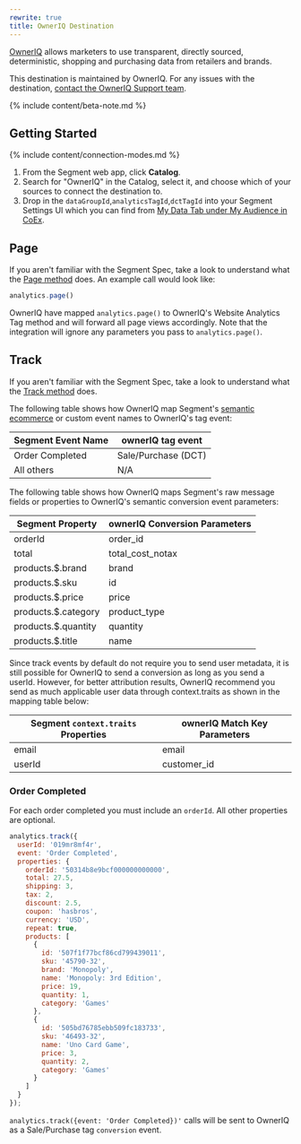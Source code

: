 ```yaml
---
rewrite: true
title: OwnerIQ Destination
---
```


[OwnerIQ](https://www.owneriq.com/platform-coex) allows marketers to use transparent, directly sourced, deterministic, shopping and purchasing data from retailers and brands.

This destination is maintained by OwnerIQ. For any issues with the destination, [contact the OwnerIQ Support team](mailto:coex-support@owneriq.com).

{% include content/beta-note.md %}

## Getting Started

{% include content/connection-modes.md %}

1. From the Segment web app, click **Catalog**.
2. Search for "OwnerIQ" in the Catalog, select it, and choose which of your sources to connect the destination to.
3. Drop in the `dataGroupId`,`analyticsTagId`,`dctTagId` into your Segment Settings UI which you can find from  [My Data Tab under My Audience in CoEx](https://coex.owneriq.com/app/myaudience/data-management/datasources).

## Page

If you aren't familiar with the Segment Spec, take a look to understand what the [Page method](https://segment.com/docs/connections/spec/page/) does. An example call would look like:

```js
analytics.page()
```

OwnerIQ have mapped `analytics.page()` to OwnerIQ's Website Analytics Tag method and will forward all page views accordingly. Note that the integration will ignore any parameters you pass to `analytics.page()`.

## Track

If you aren't familiar with the Segment Spec, take a look to understand what the [Track method](https://segment.com/docs/connections/spec/track/) does.

The following table shows how OwnerIQ map Segment's [semantic ecommerce](https://segment.com/docs/connections/spec/ecommerce/v2/) or custom event names to OwnerIQ's tag event:

| Segment Event Name | ownerIQ tag event |
| -------- | -------- |
| Order Completed     | Sale/Purchase (DCT)     |
| All others     |  N/A     |


The following table shows how OwnerIQ maps Segment's raw message fields or properties to OwnerIQ's semantic conversion event parameters:

| Segment Property | ownerIQ Conversion Parameters |
| -------- | -------- |
| orderId     | order_id     |
| total     |  total_cost_notax     |
| products.$.brand     |  brand     |
| products.$.sku     |  id     |
| products.$.price     |  price     |
| products.$.category     |  product_type     |
| products.$.quantity     |  quantity     |
| products.$.title     |  name     |

Since track events by default do not require you to send user metadata, it is still possible for OwnerIQ to send a conversion as long as you send a userId. However, for better attribution results, OwnerIQ recommend you send as much applicable user data through context.traits as shown in the mapping table below:

| Segment `context.traits` Properties | ownerIQ Match Key Parameters |
| -------- | -------- |
| email     | email     |
| userId     |  customer_id     |


### Order Completed

For each order completed you must include an `orderId`. All other properties are optional.

```js
analytics.track({
  userId: '019mr8mf4r',
  event: 'Order Completed',
  properties: {
    orderId: '50314b8e9bcf000000000000',
    total: 27.5,
    shipping: 3,
    tax: 2,
    discount: 2.5,
    coupon: 'hasbros',
    currency: 'USD',
    repeat: true,
    products: [
      {
        id: '507f1f77bcf86cd799439011',
        sku: '45790-32',
        brand: 'Monopoly',
        name: 'Monopoly: 3rd Edition',
        price: 19,
        quantity: 1,
        category: 'Games'
      },
      {
        id: '505bd76785ebb509fc183733',
        sku: '46493-32',
        name: 'Uno Card Game',
        price: 3,
        quantity: 2,
        category: 'Games'
      }
    ]
  }
});
```

`analytics.track({event: 'Order Completed})'` calls will be sent to OwnerIQ as a  Sale/Purchase tag `conversion` event.
